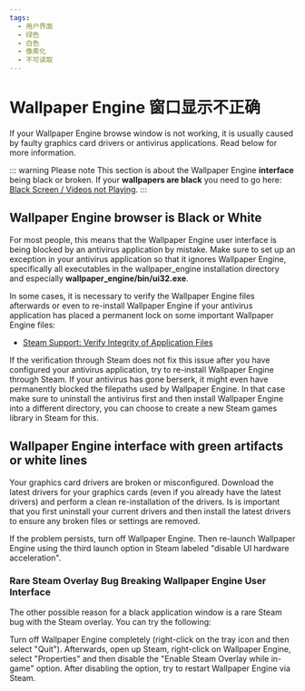 ```yaml
---
tags:
  - 用户界面
  - 绿色
  - 白色
  - 像素化
  - 不可读取
---
```


# Wallpaper Engine 窗口显示不正确

If your Wallpaper Engine browse window is not working, it is usually caused by faulty graphics card drivers or antivirus applications. Read below for more information.

::: warning Please note This section is about the Wallpaper Engine **interface** being black or broken. If your **wallpapers are black** you need to go here: [Black Screen / Videos not Playing](/noshow/notplaying.html). :::

## Wallpaper Engine browser is Black or White

For most people, this means that the Wallpaper Engine user interface is being blocked by an antivirus application by mistake. Make sure to set up an exception in your antivirus application so that it ignores Wallpaper Engine, specifically all executables in the wallpaper_engine installation directory and especially **wallpaper_engine/bin/ui32.exe**.

In some cases, it is necessary to verify the Wallpaper Engine files afterwards or even to re-install Wallpaper Engine if your antivirus application has placed a permanent lock on some important Wallpaper Engine files:

* [Steam Support: Verify Integrity of Application Files](https://support.steampowered.com/kb_article.php?ref=2037-QEUH-3335)

If the verification through Steam does not fix this issue after you have configured your antivirus application, try to re-install Wallpaper Engine through Steam. If your antivirus has gone berserk, it might even have permanently blocked the filepaths used by Wallpaper Engine. In that case make sure to uninstall the antivirus first and then install Wallpaper Engine into a different directory, you can choose to create a new Steam games library in Steam for this.

## Wallpaper Engine interface with green artifacts or white lines

Your graphics card drivers are broken or misconfigured. Download the latest drivers for your graphics cards (even if you already have the latest drivers) and perform a clean re-installation of the drivers. Is is important that you first uninstall your current drivers and then install the latest drivers to ensure any broken files or settings are removed.

If the problem persists, turn off Wallpaper Engine. Then re-launch Wallpaper Engine using the third launch option in Steam labeled "disable UI hardware acceleration".

### Rare Steam Overlay Bug Breaking Wallpaper Engine User Interface

The other possible reason for a black application window is a rare Steam bug with the Steam overlay. You can try the following:

Turn off Wallpaper Engine completely (right-click on the tray icon and then select "Quit"). Afterwards, open up Steam, right-click on Wallpaper Engine, select "Properties" and then disable the "Enable Steam Overlay while in-game" option. After disabling the option, try to restart Wallpaper Engine via Steam. 